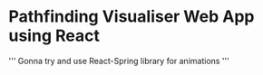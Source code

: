 # Pathfinding Visualiser Web App using React

'''
Gonna try and use React-Spring library for animations
'''